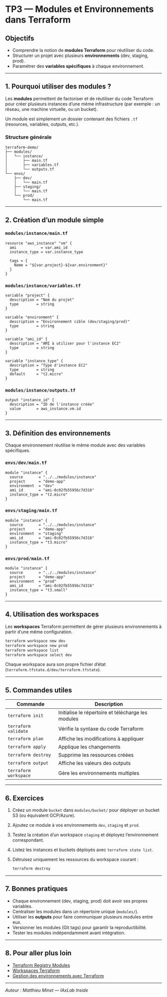 # TP3 — Modules et Environnements dans Terraform

## Objectifs

* Comprendre la notion de **modules Terraform** pour réutiliser du code.
* Structurer un projet avec plusieurs **environnements** (dev, staging, prod).
* Paramétrer des **variables spécifiques** à chaque environnement.

---

## 1. Pourquoi utiliser des modules ?

Les **modules** permettent de factoriser et de réutiliser du code Terraform pour créer plusieurs instances d’une même infrastructure (par exemple : un réseau, une machine virtuelle, ou un bucket).

Un module est simplement un dossier contenant des fichiers `.tf` (resources, variables, outputs, etc.).

### Structure générale

```
terraform-demo/
├── modules/
│   └── instance/
│       ├── main.tf
│       ├── variables.tf
│       └── outputs.tf
└── envs/
    ├── dev/
    │   └── main.tf
    ├── staging/
    │   └── main.tf
    └── prod/
        └── main.tf
```

---

## 2. Création d’un module simple

### `modules/instance/main.tf`

```hcl
resource "aws_instance" "vm" {
  ami           = var.ami_id
  instance_type = var.instance_type

  tags = {
    Name = "${var.project}-${var.environment}"
  }
}
```

### `modules/instance/variables.tf`

```hcl
variable "project" {
  description = "Nom du projet"
  type        = string
}

variable "environment" {
  description = "Environnement cible (dev/staging/prod)"
  type        = string
}

variable "ami_id" {
  description = "AMI à utiliser pour l'instance EC2"
  type        = string
}

variable "instance_type" {
  description = "Type d'instance EC2"
  type        = string
  default     = "t2.micro"
}
```

### `modules/instance/outputs.tf`

```hcl
output "instance_id" {
  description = "ID de l'instance créée"
  value       = aws_instance.vm.id
}
```

---

## 3. Définition des environnements

Chaque environnement réutilise le même module avec des variables spécifiques.

### `envs/dev/main.tf`

```hcl
module "instance" {
  source       = "../../modules/instance"
  project      = "demo-app"
  environment  = "dev"
  ami_id       = "ami-0c02fb55956c7d316"
  instance_type = "t2.micro"
}
```

### `envs/staging/main.tf`

```hcl
module "instance" {
  source       = "../../modules/instance"
  project      = "demo-app"
  environment  = "staging"
  ami_id       = "ami-0c02fb55956c7d316"
  instance_type = "t3.micro"
}
```

### `envs/prod/main.tf`

```hcl
module "instance" {
  source       = "../../modules/instance"
  project      = "demo-app"
  environment  = "prod"
  ami_id       = "ami-0c02fb55956c7d316"
  instance_type = "t3.small"
}
```

---

## 4. Utilisation des workspaces

Les **workspaces** Terraform permettent de gérer plusieurs environnements à partir d’une même configuration.

```bash
terraform workspace new dev
terraform workspace new prod
terraform workspace list
terraform workspace select dev
```

Chaque workspace aura son propre fichier d’état (`terraform.tfstate.d/dev/terraform.tfstate`).

---

## 5. Commandes utiles

| Commande              | Description                                        |
| --------------------- | -------------------------------------------------- |
| `terraform init`      | Initialise le répertoire et télécharge les modules |
| `terraform validate`  | Vérifie la syntaxe du code Terraform               |
| `terraform plan`      | Affiche les modifications à appliquer              |
| `terraform apply`     | Applique les changements                           |
| `terraform destroy`   | Supprime les ressources créées                     |
| `terraform output`    | Affiche les valeurs des outputs                    |
| `terraform workspace` | Gère les environnements multiples                  |

---

## 6. Exercices

1. Créez un module `bucket` dans `modules/bucket/` pour déployer un bucket S3 (ou équivalent GCP/Azure).
2. Ajoutez ce module à vos environnements `dev`, `staging` et `prod`.
3. Testez la création d’un workspace `staging` et déployez l’environnement correspondant.
4. Listez les instances et buckets déployés avec `terraform state list`.
5. Détruisez uniquement les ressources du workspace courant :

   ```bash
   terraform destroy
   ```

---

## 7. Bonnes pratiques

* Chaque environnement (dev, staging, prod) doit avoir ses propres variables.
* Centraliser les modules dans un répertoire unique (`modules/`).
* Utiliser les **outputs** pour faire communiquer plusieurs modules entre eux.
* Versionner les modules (Git tags) pour garantir la reproductibilité.
* Tester les modules indépendamment avant intégration.

---

## 8. Pour aller plus loin

* [Terraform Registry Modules](https://registry.terraform.io/browse/modules)
* [Workspaces Terraform](https://developer.hashicorp.com/terraform/language/state/workspaces)
* [Gestion des environnements avec Terraform](https://developer.hashicorp.com/terraform/tutorials)

---

*Auteur : Matthieu Minet — IAxLab Inside*
